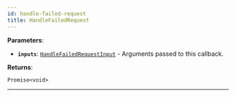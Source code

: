 ```yaml
---
id: handle-failed-request
title: HandleFailedRequest
---
```


<a name="handlefailedrequest"></a>

**Parameters**:

-   **`inputs`**: [`HandleFailedRequestInput`](../typedefs/handle-failed-request-input) - Arguments passed to this callback.

**Returns**:

`Promise<void>`

---
